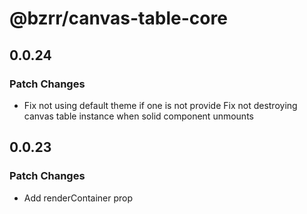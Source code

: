 # @bzrr/canvas-table-core

## 0.0.24

### Patch Changes

- Fix not using default theme if one is not provide Fix not destroying canvas table instance when solid component unmounts

## 0.0.23

### Patch Changes

- Add renderContainer prop
